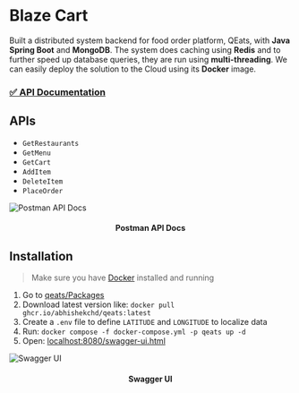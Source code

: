 # Blaze Cart 

Built a distributed system backend for food order platform, QEats, with **Java Spring Boot** and **MongoDB**. The system does caching using **Redis** and to further speed up database queries, they are run using **multi-threading**. We can easily deploy the solution to the Cloud using its **Docker** image.

### [✅ API Documentation](https://documenter.getpostman.com/view/6299642/2s9Y5bQ1Uc)

## APIs
- `GetRestaurants`
- `GetMenu`
- `GetCart`
- `AddItem`
- `DeleteItem`
- `PlaceOrder`

![Postman API Docs](assets/postman_api_docs.png)
<h4 align="center"> Postman API Docs </h4>

## Installation

> Make sure you have [Docker](https://docs.docker.com/get-docker/) installed and running

1. Go to [qeats/Packages](https://github.com/AbhishekChd/qeats/pkgs/container/qeats)
2. Download latest version like: `docker pull ghcr.io/abhishekchd/qeats:latest`
3. Create a `.env` file to define `LATITUDE` and `LONGITUDE` to localize data
4. Run: `docker compose -f docker-compose.yml -p qeats up -d`
5. Open: [localhost:8080/swagger-ui.html](localhost:8080/swagger-ui.html#/)


![Swagger UI](assets/swagger_ui.png)
<h4 align="center"> Swagger UI </h4>

